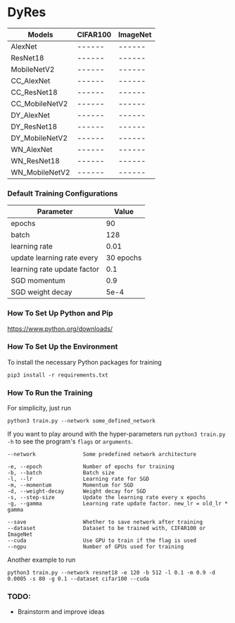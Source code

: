 # DyRes
<!-- Results on the CIFAR10 Dataset

| Models        | Basic         | CondConv      | DyConv        | WeightNet     | DyRes A       | DyRes B       | DyRes C       |
|---------------|---------------|---------------|---------------|---------------|---------------|---------------|---------------|
| AlexNet       | 86.26%        | 86.20%        | 86.89%        | 86.42%        | 86.94%        | 87.21%        | 87.19%        |
| ResNet18      | 94.12%        | 93.76%        | 94.24%        | 92.79%        | 94.16%        | 94.15%        | 93.37%        |
| MobileNetV2   | 92.99%        | 92.88%        | 93.52%        | ------        | ------        | ------        | ------        | -->

<!-- Results on the CIFAR100 Dataset

| Models        | Basic         | CondConv      | DyConv        | WeightNet     | DyRes A       | DyRes B       | DyRes C       |
|---------------|---------------|---------------|---------------|---------------|---------------|---------------|---------------|
| AlexNet       | 61.01%        | 61.47%        | 60.65%        | 60.81%        | 61.70%        | 62.03%        | 61.84%        |
| ResNet18      | 75.65%        | 75.85%        | 75.32%        | 73.00%        | 75.30%        | 74.77%        | 75.93%        |
| MobileNetV2   | 73.44%        | 73.84%        | 73.14%        | 73.58%        | ------        | ------        | ------        | -->

<!-- Results on the SVHN Dataset

| Models        | Basic         | CondConv      | DyConv        | WeightNet     | DyRes A       | DyRes B       | DyRes C       |
|---------------|---------------|---------------|---------------|---------------|---------------|---------------|---------------|
| AlexNet       | 94.50%        | 94.65%        | 94.55%        | 94.61%        | 94.79%        | 94.82%        | 94.60%        |
| ResNet18      | 96.09%        | 96.41%        | 96.34%        | ------        | 96.29%        | ------        | ------        |
| MobileNetV2   | 96.32%        | 96.25%        | ------        | ------        | ------        | ------        | ------        | -->

<!-- Results on the Tiny ImageNet Dataset

| Models        | Basic         | CondConv      | DyConv        | WeightNet     | DyRes A       | DyRes B       | DyRes C       |
|---------------|---------------|---------------|---------------|---------------|---------------|---------------|---------------|
| AlexNet       | 52.68%        | 53.33%        | 52.67%        | 52.78%        | 52.97%        | 52.92%        | 53.53%        |
| ResNet18      | 63.70%        | 65.97%        | 64.73%        | 59.81%        | ------        | ------        | ------        |
| MobileNetV2   | 56.49%        | 57.85%        | 55.84%        | 56.83%        | ------        | ------        | ------        | -->

<!-- Results on the ImageNet Dataset

| Models        | Basic         | CondConv      | DyConv        | WeightNet     | DyRes A       | DyRes B       | MSConv        |
|---------------|---------------|---------------|---------------|---------------|---------------|---------------|---------------|
| AlexNet       | ------        | ------        | ------        | ------        | ------        | ------        | ------        |
| ResNet18      | ------        | ------        | ------        | ------        | ------        | ------        | ------        |
| MobileNetV2   | ------        | ------        | ------        | ------        | ------        | ------        | ------        | -->

| Models            | CIFAR100      | ImageNet      |
|-------------------|---------------|---------------|
| AlexNet           | ------        | ------        |
| ResNet18          | ------        | ------        |
| MobileNetV2       | ------        | ------        |
| CC_AlexNet        | ------        | ------        |
| CC_ResNet18       | ------        | ------        |
| CC_MobileNetV2    | ------        | ------        |
| DY_AlexNet        | ------        | ------        |
| DY_ResNet18       | ------        | ------        |
| DY_MobileNetV2    | ------        | ------        |
| WN_AlexNet        | ------        | ------        |
| WN_ResNet18       | ------        | ------        |
| WN_MobileNetV2    | ------        | ------        |

### Default Training Configurations

| Parameter                     | Value         |
|------------------------------ |---------------|
| epochs                        | 90            |
| batch                         | 128           |
| learning rate                 | 0.01          |
| update learning rate every    | 30 epochs     |
| learning rate update factor   | 0.1           |
| SGD momentum                  | 0.9           |
| SGD weight decay              | 5e-4          |

### How To Set Up Python and Pip

https://www.python.org/downloads/

### How To Set Up the Environment

To install the necessary Python packages for training

    pip3 install -r requirements.txt

### How To Run the Training

For simplicity, just run

    python3 train.py --network some_defined_network

If you want to play around with the hyper-parameters run ``python3 train.py -h`` to see the program's ``flags`` or ``arguments``.

    --network               Some predefined network architecture
    
    -e, --epoch             Number of epochs for training
    -b, --batch             Batch size
    -l, --lr                Learning rate for SGD
    -m, --momentum          Momentum for SGD
    -d, --weight-decay      Weight decay for SGD
    -s, --step-size         Update the learning rate every x epochs
    -g, --gamma             Learning rate update factor. new_lr = old_lr * gamma
    
    --save                  Whether to save network after training
    --dataset               Dataset to be trained with, CIFAR100 or ImageNet
    --cuda                  Use GPU to train if the flag is used
    --ngpu                  Number of GPUs used for training

Another example to run

    python3 train.py --network resnet18 -e 120 -b 512 -l 0.1 -m 0.9 -d 0.0005 -s 80 -g 0.1 --dataset cifar100 --cuda

### TODO:

- Brainstorm and improve ideas
